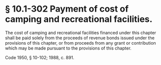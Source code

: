 # § 10.1-302 Payment of cost of camping and recreational facilities.

<p>The cost of camping and recreational facilities financed under this chapter shall be paid solely from the proceeds of revenue bonds issued under the provisions of this chapter, or from proceeds from any grant or contribution which may be made pursuant to the provisions of this chapter.</p><p>Code 1950, § 10-102; 1988, c. 891.</p>